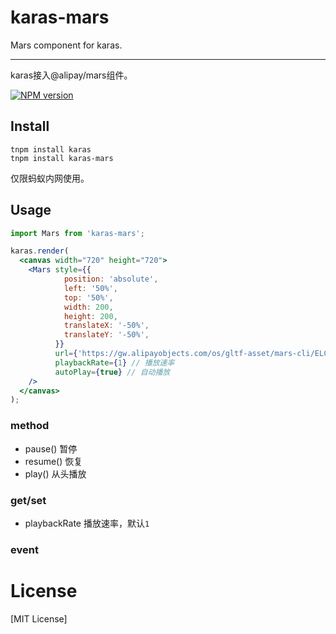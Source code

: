 # karas-mars
Mars component for karas.

---
karas接入@alipay/mars组件。

[![NPM version](https://img.shields.io/npm/v/karas-mars.svg)](https://npmjs.org/package/karas-mars)

## Install
```
tnpm install karas
tnpm install karas-mars
```
仅限蚂蚁内网使用。

## Usage

```jsx
import Mars from 'karas-mars';

karas.render(
  <canvas width="720" height="720">
    <Mars style={{
            position: 'absolute',
            left: '50%',
            top: '50%',
            width: 200,
            height: 200,
            translateX: '-50%',
            translateY: '-50%',
          }}
          url={'https://gw.alipayobjects.com/os/gltf-asset/mars-cli/ELCOQKVUKUIO/-994158386-08237.json'}
          playbackRate={1} // 播放速率
          autoPlay={true} // 自动播放
    />
  </canvas>
);
```

### method
* pause() 暂停
* resume() 恢复
* play() 从头播放

### get/set
* playbackRate 播放速率，默认`1`

### event

# License
[MIT License]

